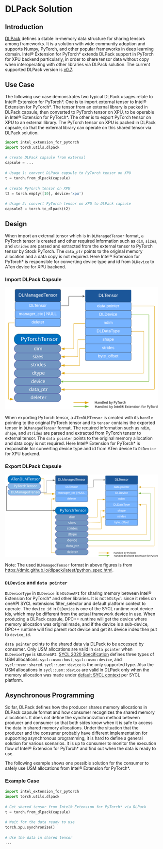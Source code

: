 
# DLPack Solution

## Introduction

[DLPack](https://dmlc.github.io/dlpack/latest/) defines a stable in-memory data structure for sharing tensors among frameworks. It is a solution with wide community adoption and supports Numpy, PyTorch, and other popular frameworks in deep learning domain. Intel® Extension for PyTorch\* extends DLPack support in PyTorch for XPU backend particularly, in order to share tensor data without copy when interoperating with other libraries via DLPack solution. The current supported DLPack version is [v0.7](https://github.com/dmlc/dlpack/releases/tag/v0.7).

## Use Case

The following use case demonstrates two typical DLPack usages relate to Intel® Extension for PyTorch\*. One is to import external tensor to Intel® Extension for PyTorch\*. The tensor from an external library is packed in DLPack capsule, then converted to PyTorch tensor on XPU, to be operable in Intel® Extension for PyTorch\*. The other is to export PyTorch tensor on XPU to an external library. The PyTorch tensor on XPU is packed in DLPack capsule, so that the external library can operate on this shared tensor via DLPack solution.

```python
import intel_extension_for_pytorch
import torch.utils.dlpack

# create DLPack capsule from external
capsule = ...

# Usage 1: convert DLPack capsule to PyTorch tensor on XPU
t = torch.from_dlpack(capsule)

# create PyTorch tensor on XPU
t2 = torch.empty([10], device='xpu')

# Usage 2: convert PyTorch tensor on XPU to DLPack capsule
capsule2 = torch.to_dlpack(t2)

```

## Design

When import an external tensor which is in `DLManagedTensor` format, a PyTorch tensor is created and other required information such as `dim`, `sizes`, and `strides` are parsed and extracted from the external tensor to PyTorch tensor by Stock PyTorch. The `data_ptr` points to the original memory allocation and a data copy is not required. Here Intel® Extension for PyTorch\* is responsible for converting device type and id from `DLDevice` to ATen device for XPU backend. <br/>

### Import DLPack Capsule

![fig-1-DLPack-import](../../images/DLPack/figure1_DLPack_import.svg)

When exporting PyTorch tensor, a `ATenDLMTensor` is created with its `handle` pointing to the original PyTorch tensor and its `tensor` contains the exported tensor in `DLManagedTensor` format. The required information such as `ndim`, `shape`, and `strides` are parsed and extracted from PyTorch tensor to external tensor. The `data pointer` points to the original memory allocation and data copy is not required. Here Intel® Extension for PyTorch\* is responsible for converting device type and id from ATen device to `DLDevice` for XPU backend. <br/>

### Export DLPack Capsule

![fig-2-DLPack-import](../../images/DLPack/figure2_DLPack_export.svg)

Note: The used `DLManagedTensor` format in above figures is from https://dmlc.github.io/dlpack/latest/python_spec.html.

### `DLDevice` and `data pointer`

`DLDeviceType` in `DLDevice` is `kDLOneAPI` for sharing memory between Intel® Extension for PyTorch\* and other libraries. It is not `kDLSycl` since it relies on oneAPI SYCL extensions filter_selector and default platform context to operate. The `device_id` in `DLDevice` is one of the SYCL runtime root device ids, which may be different from the actual framework device in use. When producing a DLPack capsule, DPC++ runtime will get the device where memory allocation was original made, and if the device is a sub-device, DPC++ runtime will find parent root device and get its device index then put to `device_id`.

`data pointer` points to the shared data via DLPack to be accessed by consumer. Only USM allocations are valid in `data pointer` when `DLDeviceType` is `kDLOneAPI`. [SYCL 2020 Specification](https://registry.khronos.org/SYCL/specs/sycl-2020/html/sycl-2020.html) defines three types of USM allocations: `sycl::usm::host`, `sycl::usm::device`, and `sycl::usm::shared`. `sycl::usm::device` is the only supported type. Also the USM allocations in `sycl::usm::device` are valid in DLPack only when the memory allocation was made under [default SYCL context](https://github.com/intel/llvm/blob/sycl/sycl/doc/extensions/supported/sycl_ext_oneapi_default_context.asciidoc) per SYCL platform.

## Asynchronous Programming

So far, DLPack defines how the producer shares memory allocations in DLPack capsule format and how consumer recognizes the shared memory allocations. It does not define the synchronization method between producer and consumer so that both sides know when it is safe to access the data in shared memory allocations. Under the situation that the producer and the consumer probably have different implementation for supporting asynchronous programming, it is hard to define a general solution for various scenarios. It is up to consumer to monitor the execution flow of Intel® Extension for PyTorch\* and find out when the data is ready to use.

The following example shows one possible solution for the consumer to safely use USM allocations from Intel® Extension for PyTorch\*.

### Example Case

```python
import intel_extension_for_pytorch
import torch.utils.dlpack

# Get shared tensor from Intel® Extension for PyTorch* via DLPack
t = torch.from_dlpack(capsule)

# Wait for the data ready to use
torch.xpu.synchronize()

# Use the data in shared tensor
...
```
